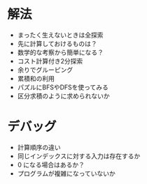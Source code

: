 # 解法
- まったく生えないときは全探索
- 先に計算しておけるものは？
- 数学的な考察から簡単になる？
- コスト計算付き2分探索
- 余りでグルーピング
- 累積和の利用
- パズルにBFSやDFSを使ってみる
- 区分求積のように求められないか

# デバッグ
- 計算順序の違い
- 同じインデックスに対する入力は存在するか
- 0 になる場合はあるか？
- プログラムが複雑になっていないか
